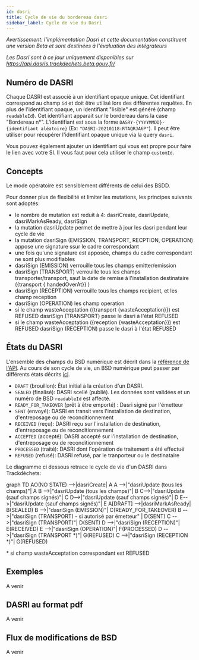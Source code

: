 ```yaml
---
id: dasri
title: Cycle de vie du bordereau dasri
sidebar_label: Cycle de vie du Dasri
---
```

*Avertissement: l'implémentation Dasri et cette documentation constituent une version Beta et sont destinées à l'évaluation des intégrateurs* 

*Les Dasri sont à ce jour uniquement disponibles sur https://api.dasris.trackdechets.beta.gouv.fr/*

## Numéro de DASRI

Chaque DASRI est associé à un identifiant opaque unique. Cet identifiant correspond au champ `id` et doit être utilisé lors des différentes requêtes. En plus de l'identifiant opaque, un identifiant "lisible" est généré (champ `readableId`). Cet identifiant apparait sur le bordereau dans la case "Bordereau n°". L'identifiant est sous la forme `DASRY-{YYYYMMDD}-{identifiant aléatoire}` (Ex: `"DASRI-20210118-RTAQRJA6P"`). Il peut être utiliser pour récupérer l'identifiant opaque unique via la query `dasri`.

Vous pouvez également ajouter un identifiant qui vous est propre pour faire le lien avec votre SI. Il vous faut pour cela utiliser le champ `customId`.

## Concepts

Le mode opératoire est sensiblement différents de celui des BSDD.

Pour donner plus de flexibilité et limiter les mutations, les principes suivants sont adoptés:
- le nombre de mutation est reduit à 4: dasriCreate, dasriUpdate, dasriMarkAsReady, dasriSign
- la mutation dasriUpdate permet de mettre à jour les dasri pendant leur cycle de vie
- la mutation dasriSign (EMISSION, TRANSPORT, RECPTION, OPERATION) appose une signature ssur le cadre correspondant
- une fois qu'une signature est apposée, champs du cadre correspondant ne sont plus modifiables
- dasriSign (EMISSION) verrouille tous les champs emitter/emission
- dasriSign (TRANSPORT) verrouille tous les champs transporter/transport, sauf la date de remise à l'installation destinataire ({transport { handedOverAt}}
)
- dasriSign (RECEPTION) verrouille tous les champs recipient, et les champ reception
- dasriSign (OPERATION) les champ operation
- si le champ wasteAcceptation ({transport {wasteAcceptation}}) est REFUSED dasriSign (TRANSPORT) passe le dasri à l'état REFUSED
- si le champ wasteAcceptation ({reception {wasteAcceptation}}) est REFUSED dasriSign (RECEPTION) passe le dasri à l'état REFUSED
 

## États du DASRI

L'ensemble des champs du BSD numérique est décrit dans la [référence de l'API](api-reference.md#form). Au cours de son cycle de vie, un BSD numérique peut passer par différents états décrits [ici](api-reference.md#formstatus).

- `DRAFT` (brouillon): État initial à la création d'un DASRI.
- `SEALED` (finalisé): DASRI scellé (publié). Les données sont validées et un numéro de BSD `readableId` est affecté.
- `READY_FOR_TAKEOVER` (prêt à être emporté) : Dasri signé par l'émetteur
- `SENT` (envoyé): DASRI en transit vers l'installation de destination, d'entreposage ou de reconditionnement
- `RECEIVED` (reçu): DASRI reçu sur l'installation de destination, d'entreposage ou de reconditionnement
- `ACCEPTED` (accepté): DASRI accepté sur l'installation de destination, d'entreposage ou de reconditionnement
- `PROCESSED` (traité): DASRI dont l'opération de traitement a été effectué
- `REFUSED` (refusé): DASRI refusé, par le tranporteur ou le destinataire

<script src="https://unpkg.com/mermaid@8.1.0/dist/mermaid.min.js"></script>
<script>mermaid.initialize({startOnLoad:true});</script>

Le diagramme ci dessous retrace le cycle de vie d'un DASRI dans Trackdéchets:

<div class="mermaid">
graph TD
AO(NO STATE) -->|dasriCreate| A
A -->|"dasriUpdate (tous les champs)"| A
B -->|"dasriUpdate (tous les champs)"| B
C-->|"dasriUpdate (sauf champs signés)"| C
D-->|"dasriUpdate (sauf champs signés)"| D
E-->|"dasriUpdate (sauf champs signés)"| E
A[DRAFT] -->|dasriMarkAsReady| B(SEALED)
B -->|"dasriSign (EMISSION)"| C(READY_FOR_TAKEOVER)
B -->|"dasriSign (TRANSPORT) - si autorisé par émetteur" | D(SENT)
C -->|"dasriSign (TRANSPORT)"| D(SENT)
D -->|"dasriSign (RECEPTION)"| E(RECEIVED)
E -->|"dasriSign (OPERATION)"| F(PROCESSED)
D -->|"dasriSign (TRANSPORT *)"| G(REFUSED)
C -->|"dasriSign (RECEPTION *)"| G(REFUSED)

</div>

 \* si champ wasteAcceptation correspondant  est REFUSED
## Exemples

A venir

## DASRI au format pdf

A venir

## Flux de modifications de BSD

A venir
